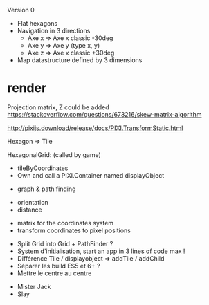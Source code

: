 Version 0

- Flat hexagons
- Navigation in 3 directions
    - Axe x => Axe x classic -30deg
    - Axe y => Axe y (type x, y)
    - Axe z => Axe x classic +30deg
- Map datastructure defined by 3 dimensions

# render

Projection matrix, Z could be added
https://stackoverflow.com/questions/673216/skew-matrix-algorithm

http://pixijs.download/release/docs/PIXI.TransformStatic.html

Hexagon => Tile

HexagonalGrid: (called by game)
- tileByCoordinates
- Own and call a PIXI.Container named displayObject
+ graph & path finding
- orientation
- distance
+ matrix for the coordinates system
+ transform coordinates to pixel positions

* Split Grid into Grid + PathFinder ?
* System d'initialisation, start an app in 3 lines of code max !
* Différence Tile / displayobject => addTile / addChild
* Séparer les build ES5 et 6+ ?
* Mettre le centre au centre

+ Mister Jack
+ Slay

